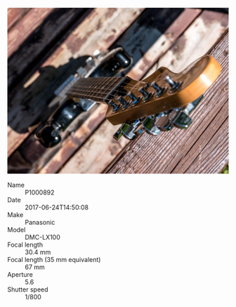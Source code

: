 [![P1000892](/photos/hd/P1000892.jpg)](/photos/full/P1000892.jpg?raw=true)

<dl>
  <dt>Name</dt>
  <dd>P1000892</dd>
  <dt>Date</dt>
  <dd>2017-06-24T14:50:08</dd>
  <dt>Make</dt>
  <dd>Panasonic</dd>
  <dt>Model</dt>
  <dd>DMC-LX100</dd>
  <dt>Focal length</dt>
  <dd>30.4 mm</dd>
  <dt>Focal length (35 mm equivalent)</dt>
  <dd>67 mm</dd>
  <dt>Aperture</dt>
  <dd>5.6</dd>
  <dt>Shutter speed</dt>
  <dd>1/800</dd>
</dl>
